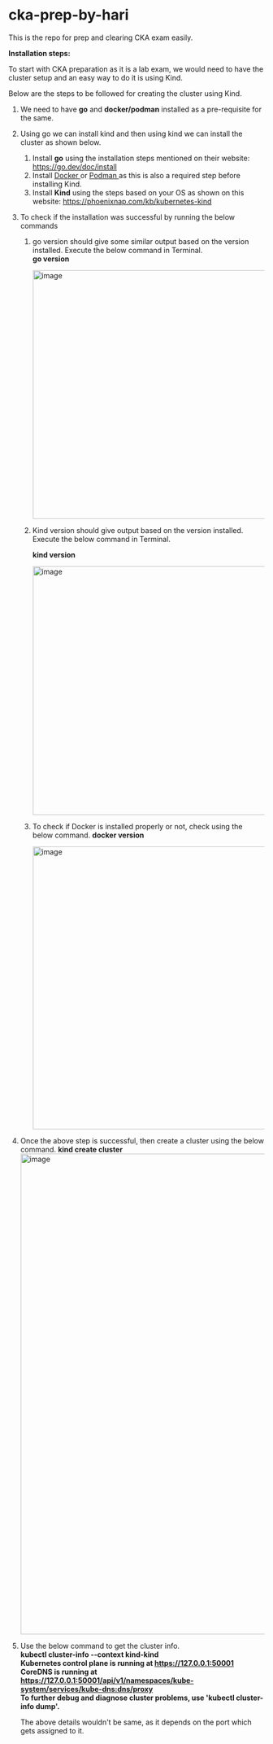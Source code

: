 # cka-prep-by-hari
This is the repo for prep and clearing CKA exam easily.

**Installation steps:**

To start with CKA preparation as it is a lab exam, we would need to have the cluster setup and an easy way to do it is using Kind.

Below are the steps to be followed for creating the cluster using Kind.

1) We need to have **go** and **docker/podman** installed as a pre-requisite for the same.
2) Using go we can install kind and then using kind we can install the cluster as shown below.
   1) Install **go** using the installation steps mentioned on their website: https://go.dev/doc/install
   2) Install <a href="https://www.docker.com/">Docker </a> or <a href="https://podman.io">Podman </a> as this is also a required step before installing Kind. 
   3) Install **Kind** using the steps based on your OS as shown on this website: https://phoenixnap.com/kb/kubernetes-kind
3) To check if the installation was successful by running the below commands
   1) go version should give some similar output based on the version installed.
      Execute the below command in Terminal.</br>
       **go version** </br>

      <img width="489" alt="image" src="https://github.com/harikishan468/cka-prep-by-hari/assets/18546196/27140578-37ce-4dc4-ae42-431b8e904f40">
   3) Kind version should give output based on the version installed.
      Execute the below command in Terminal.

      **kind version**</br>

      <img width="489" alt="image" src="https://github.com/harikishan468/cka-prep-by-hari/assets/18546196/59b7cf74-84c5-4796-834a-9c4a71ed5dac">
   4) To check if Docker is installed properly or not, check using the below command.
      **docker version**</br>

      <img width="556" alt="image" src="https://github.com/harikishan468/cka-prep-by-hari/assets/18546196/e637e3d5-c6cc-4a05-911b-ecfdef8a2cfb">
4) Once the above step is successful, then create a cluster using the below command.
      **kind create cluster** </br>
      <img width="945" alt="image" src="https://github.com/harikishan468/cka-prep-by-hari/assets/18546196/f0fcc074-5a2f-4b3b-add3-de3681a47e47">
5) Use the below command to get the cluster info.</br>
     **kubectl cluster-info --context kind-kind** </br>
     **Kubernetes control plane is running at https://127.0.0.1:50001 </br>
     CoreDNS is running at https://127.0.0.1:50001/api/v1/namespaces/kube-system/services/kube-dns:dns/proxy </br>
     To further debug and diagnose cluster problems, use 'kubectl cluster-info dump'.** </br>
  
   The above details wouldn't be same, as it depends on the port which gets assigned to it.
   
 



